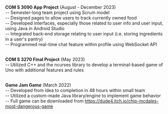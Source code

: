 **COM S 3090 App Project** (August - December 2023) <br>
-- Semester-long team project using Scrum model <br>
-- Designed pages to allow users to track currently owned food <br>
-- Developed interfaces, especially those related to user info and user input, using Java in Android Studio <br>
-- Integrated back-end storage relating to user input (i.e. storing ingredients in a user's pantry) <br>
-- Programmed real-time chat feature within profile using WebSocket API <br> <br>

**COM S 3270 Final Project** (May 2023) <br>
-- Utilized C++ and the ncurses library to develop a terminal-based game of Uno with additional features and rules <br> <br>

**Game Jam Game** (March 2022) <br>
-- Developed from idea to completion in 48 hours within small team <br>
-- Utilized a custom-made Java library/engine to implement game behavior <br>
-- Full game can be downloaded from https://dude4.itch.io/chip-mcdales-most-dangerous-game
